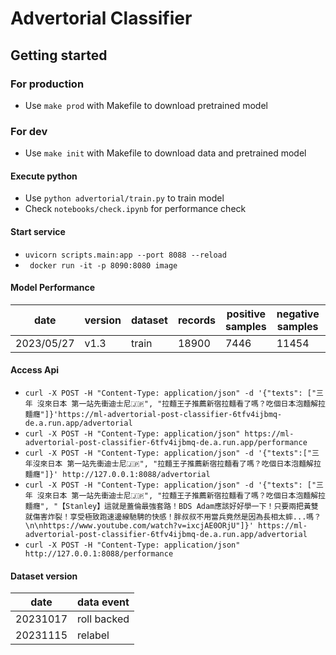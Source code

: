 # Advertorial Classifier


## Getting started

### For production

- Use `make prod` with Makefile to download pretrained model

### For dev

- Use `make init` with Makefile to download data and pretrained model

#### Execute python
- Use `python advertorial/train.py` to train model
- Check `notebooks/check.ipynb` for performance check

#### Start service
- `uvicorn scripts.main:app --port 8088 --reload`
- ` docker run -it -p 8090:8080 image`

#### Model Performance
|date|version|dataset|records|positive samples|negative samples|hit|miss|accuracy|miss rate|  
|--|--|--|--|--|--|--|--|--|--|   
|2023/05/27|v1.3|train|18900|7446|11454|18120|780|0.95873|0.04127|  

#### Access Api
- `curl -X POST -H "Content-Type: application/json" -d '{"texts": ["三年 沒來日本 第一站先衝迪士尼🇯🇵", "拉麵王子推薦新宿拉麵看了嗎？吃個日本泡麵解拉麵癮"]}'https://ml-advertorial-post-classifier-6tfv4ijbmq-de.a.run.app/advertorial`
- `curl -X POST -H "Content-Type: application/json" https://ml-advertorial-post-classifier-6tfv4ijbmq-de.a.run.app/performance`
- `curl -X POST -H "Content-Type: application/json" -d '{"texts":["三年沒來日本 第一站先衝迪士尼🇯🇵", "拉麵王子推薦新宿拉麵看了嗎？吃個日本泡麵解拉麵癮"]}' http://127.0.0.1:8088/advertorial`
- `curl -X POST -H "Content-Type: application/json" -d '{"texts": ["三年 沒來日本 第一站先衝迪士尼🇯🇵", "拉麵王子推薦新宿拉麵看了嗎？吃個日本泡麵解拉麵癮", "【Stanley】這就是蓋倫最強套路！BDS Adam應該好好學一下！只要兩把黃雙就傷害炸裂！享受極致跑速邊線馳騁的快感！胖叔叔不用當兵竟然是因為長相太蟀...嗎？\n\nhttps://www.youtube.com/watch?v=ixcjAE0ORjU"]}' https://ml-advertorial-post-classifier-6tfv4ijbmq-de.a.run.app/advertorial`
- `curl -X POST -H "Content-Type: application/json"  http://127.0.0.1:8088/performance`


#### Dataset version

|date|data event|
|--|--|
|20231017|roll backed|
|20231115|relabel|  
